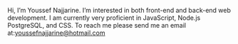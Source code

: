 Hi, I’m Youssef Najjarine. I’m interested in both front-end and back-end web development. I am currently very proficient in JavaScript, Node.js PostgreSQL, and CSS.
To reach me please send me an email at:youssefnajjarine@hotmail.com
